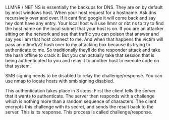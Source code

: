 LLMNR / NBT NS is essentially the backups for DNS. They are on by default by most windows host. When your host request for a hostname. Ask dns recursively over and over. If it cant find google it will come back and say hey dont have any entry. Your local host will use llmnr or nbt ns to try to find the host name on the local subnet that your host is on. If you are an attacker sitting on the network and see that traffic you can poison that answer and say yes i am that host connect to me. And when that happens the victim will pass an ntlmv1/v2 hash over to my attacking box because its trying to authenticate to me. So traditionally theyll do the responder attack and take the hash offline to crack it. But you can actually take that session that is being authenticated to you and relay it to another host to execute code on that system.

SMB signing needs to be disabled to relay the challenge/response. You can use nmap to locate hosts with smb signing disabled. 

This authentication takes place in 3 steps:
First the client tells the server that it wants to authenticate.
The server then responds with a challenge which is nothing more than a random sequence of characters.
The client encrypts this challenge with its secret, and sends the result back to the server. This is its response.
This process is called challenge/response.
